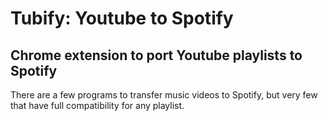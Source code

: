 # Tubify: Youtube to Spotify
## Chrome extension to port Youtube playlists to Spotify
There are a few programs to transfer music videos to Spotify, but very few that
have full compatibility for any playlist. 
